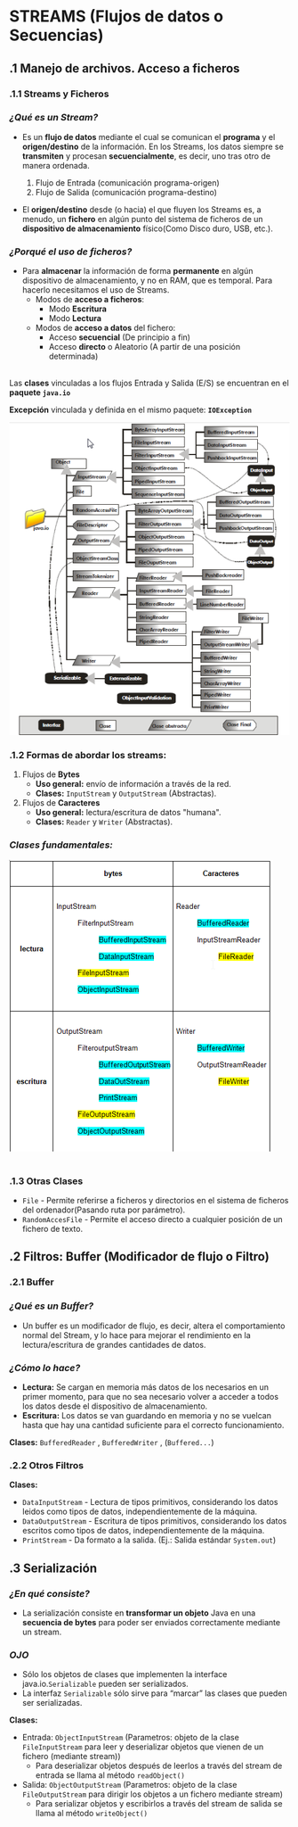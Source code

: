 # STREAMS (Flujos de datos o Secuencias)

## .1 Manejo de archivos. Acceso a ficheros

### .1.1 Streams y Ficheros

### *¿Qué es un Stream?*
- Es un **flujo de datos** mediante el cual se comunican el **programa** y el **origen/destino** de la información. En los Streams, los datos siempre se **transmiten** y procesan **secuencialmente**, es decir, uno tras otro de manera ordenada.
    1. Flujo de Entrada (comunicación programa-origen)
    2. Flujo de Salida (comunicación programa-destino)

- El **origen/destino** desde (o hacia) el que fluyen los Streams es, a menudo, un **fichero** en algún punto del sistema de ficheros de un **dispositivo de almacenamiento** físico(Como Disco duro, USB, etc.).

### *¿Porqué el uso de ficheros?*

- Para **almacenar** la información de forma **permanente** en algún dispositivo de almacenamiento, y no en RAM, que es temporal.
Para hacerlo necesitamos el uso de Streams.
    - Modos de **acceso a ficheros**:
        - Modo **Escritura**
        - Modo **Lectura**
    - Modos de **acceso a datos** del fichero:
        - Acceso **secuencial** (De principio a fin)
        - Acceso **directo** o Aleatorio (A partir de una posición determinada)
<br/><br/>

Las **clases** vinculadas a los flujos Entrada y Salida (E/S) se encuentran en el **paquete `java.io`**

**Excepción** vinculada y definida en el mismo paquete: **`IOException`**

![java.io](src/img/javaIO.png)


### .1.2 Formas de abordar los streams:
1. Flujos de **Bytes**
    - **Uso general:** envío de información a través de la red. 
    - **Clases:** `InputStream` y `OutputStream` (Abstractas).
2. Flujos de **Caracteres**
    - **Uso general:** lectura/escritura de datos "humana".
    - **Clases:** `Reader` y `Writer` (Abstractas).

### *Clases fundamentales:*

![clases fundamentales de java.io](src/img/clasesFundamentalesIO.png)
<br/><br/>

### .1.3 Otras Clases
- `File` - Permite referirse a ficheros y directorios en el sistema de ficheros del ordenador(Pasando ruta por parámetro).
- `RandomAccesFile` - Permite el acceso directo a cualquier posición de un fichero de texto.

## .2 Filtros: Buffer (Modificador de flujo o Filtro)

### .2.1 Buffer
### *¿Qué es un Buffer?*
- Un buffer es un modificador de flujo, es decir, altera el comportamiento normal del Stream, y lo hace para mejorar el rendimiento en la lectura/escritura de grandes cantidades de datos.

### *¿Cómo lo hace?*
- **Lectura:** Se cargan en memoria más datos de los necesarios en un primer momento, para que no sea necesario volver a acceder a  todos los datos desde el dispositivo de almacenamiento.
- **Escritura:** Los datos se van guardando en memoria y no se vuelcan hasta que hay una cantidad suficiente para el correcto funcionamiento.

**Clases:** `BufferedReader` ,  `BufferedWriter` , (`Buffered...`)

### .2.2 Otros Filtros
**Clases:**
- `DataInputStream` - Lectura de tipos primitivos, considerando los datos leidos como tipos de datos, independientemente de la
máquina.
- `DataOutputStream` - Escritura de tipos primitivos, considerando los datos escritos como tipos de datos, independientemente de la máquina.
- `PrintStream` - Da formato a la salida. (Ej.: Salida estándar `System.out`)

## .3 Serialización
### *¿En qué consiste?*
- La serialización consiste en **transformar un objeto** Java en una **secuencia de bytes** para poder ser enviados correctamente mediante un stream.

### *OJO*
- Sólo los objetos de clases que implementen la interface java.io.`Serializable` pueden ser serializados.
- La interfaz `Serializable` sólo sirve para “marcar” las clases que pueden ser serializadas.

**Clases:**
- Entrada: `ObjectInputStream` (Parametros: objeto de la clase `FileInputStream` para leer y deserializar objetos que vienen de un fichero (mediante stream))
    - Para deserializar objetos después de leerlos a través del stream de entrada se llama al método `readObject()`
- Salida: `ObjectOutputStream` (Parametros: objeto de la clase `FileOutputStream` para dirigir los objetos a un fichero mediante stream)
    - Para serializar objetos y escribirlos a través del stream de salida se llama al método `writeObject()`

